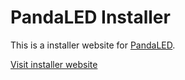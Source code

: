 # PandaLED Installer

This is a installer website for [PandaLED](https://github.com/derDeno/PandaLED).

[Visit installer website](https://derdeno.github.io/PandaLED/)
